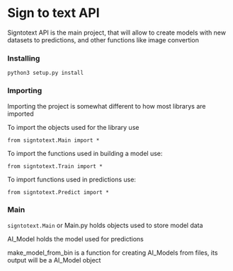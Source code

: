 # Sign to text API

Signtotext API is the main project, that will allow to create models with new datasets to predictions, and other functions like image convertion

### Installing

`python3 setup.py install`

### Importing

Importing the project is somewhat different to how most librarys are imported

To import the objects used for the library use

`from signtotext.Main import *`

To import the functions used in building a model use:

`from signtotext.Train import *`

To import functions used in predictions use:

`from signtotext.Predict import *`

### Main

`signtotext.Main` or Main.py holds objects used to store model data

AI_Model holds the model used for predictions

make_model_from_bin is a function for creating AI_Models from files, its output will be a AI_Model object


